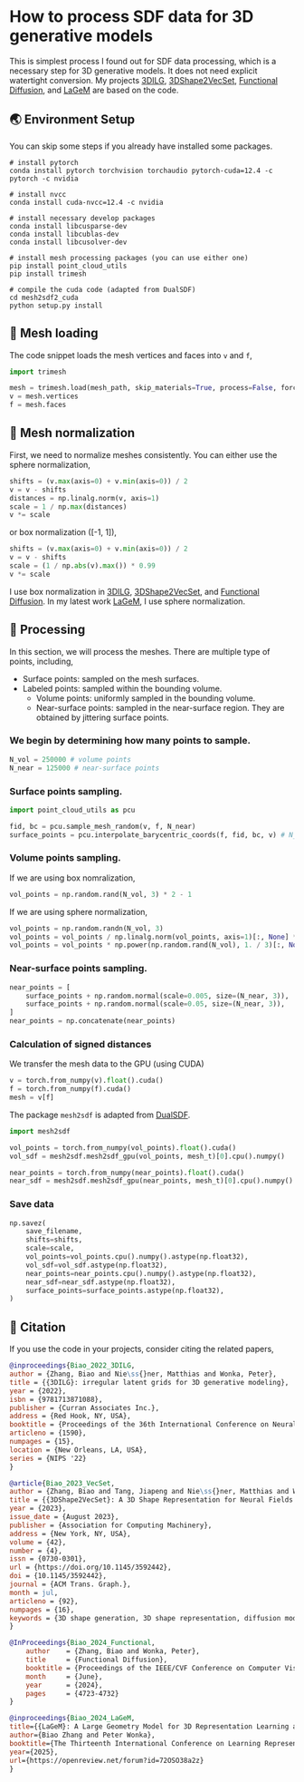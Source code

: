 
# How to process SDF data for 3D generative models

This is simplest process I found out for SDF data processing, which is a necessary step for 3D generative models. It does not need explicit watertight conversion. My projects [3DILG](https://github.com/1zb/3DILG), [3DShape2VecSet](https://github.com/1zb/3DShape2VecSet), [Functional Diffusion](https://1zb.github.io/functional-diffusion/), and [LaGeM](https://1zb.github.io/LaGeM) are based on the code.

## :earth_asia: Environment Setup
You can skip some steps if you already have installed some packages.

```
# install pytorch
conda install pytorch torchvision torchaudio pytorch-cuda=12.4 -c pytorch -c nvidia

# install nvcc
conda install cuda-nvcc=12.4 -c nvidia

# install necessary develop packages
conda install libcusparse-dev
conda install libcublas-dev
conda install libcusolver-dev

# install mesh processing packages (you can use either one)
pip install point_cloud_utils
pip install trimesh

# compile the cuda code (adapted from DualSDF)
cd mesh2sdf2_cuda
python setup.py install
```

## :floppy_disk: Mesh loading

The code snippet loads the mesh vertices and faces into `v` and `f`,
```python
import trimesh

mesh = trimesh.load(mesh_path, skip_materials=True, process=False, force='mesh')
v = mesh.vertices
f = mesh.faces
```

## :pencil: Mesh normalization
First, we need to normalize meshes consistently. You can either use the sphere normalization,
```python
shifts = (v.max(axis=0) + v.min(axis=0)) / 2
v = v - shifts
distances = np.linalg.norm(v, axis=1)
scale = 1 / np.max(distances)
v *= scale
```
or box normalization ([-1, 1]),

```python
shifts = (v.max(axis=0) + v.min(axis=0)) / 2
v = v - shifts
scale = (1 / np.abs(v).max()) * 0.99
v *= scale
```

I use box normalization in [3DILG](https://github.com/1zb/3DILG), [3DShape2VecSet](https://github.com/1zb/3DShape2VecSet), and [Functional Diffusion](https://1zb.github.io/functional-diffusion/). In my latest work [LaGeM](https://1zb.github.io/LaGeM), I use sphere normalization.

## :hammer: Processing

In this section, we will process the meshes. There are multiple type of points, including,

- Surface points: sampled on the mesh surfaces.
- Labeled points: sampled within the bounding volume.
    + Volume points: uniformly sampled in the bounding volume.
    + Near-surface points: sampled in the near-surface region. They are obtained by jittering surface points.

### We begin by determining how many points to sample.

```python
N_vol = 250000 # volume points
N_near = 125000 # near-surface points
```

### Surface points sampling.
```python
import point_cloud_utils as pcu

fid, bc = pcu.sample_mesh_random(v, f, N_near)
surface_points = pcu.interpolate_barycentric_coords(f, fid, bc, v) # N_near x 3
```

### Volume points sampling.

If we are using box nomralization,
```python
vol_points = np.random.rand(N_vol, 3) * 2 - 1
```
If we are using sphere normalization,
```python
vol_points = np.random.randn(N_vol, 3)
vol_points = vol_points / np.linalg.norm(vol_points, axis=1)[:, None] * np.sqrt(3)
vol_points = vol_points * np.power(np.random.rand(N_vol), 1. / 3)[:, None]
```

### Near-surface points sampling.
```python
near_points = [
    surface_points + np.random.normal(scale=0.005, size=(N_near, 3)),
    surface_points + np.random.normal(scale=0.05, size=(N_near, 3)),
]
near_points = np.concatenate(near_points)
```

### Calculation of signed distances
We transfer the mesh data to the GPU (using CUDA)
```python
v = torch.from_numpy(v).float().cuda()
f = torch.from_numpy(f).cuda()
mesh = v[f]
```
The package `mesh2sdf` is adapted from [DualSDF](https://github.com/zekunhao1995/DualSDF).
```python
import mesh2sdf

vol_points = torch.from_numpy(vol_points).float().cuda()
vol_sdf = mesh2sdf.mesh2sdf_gpu(vol_points, mesh_t)[0].cpu().numpy()

near_points = torch.from_numpy(near_points).float().cuda()
near_sdf = mesh2sdf.mesh2sdf_gpu(near_points, mesh_t)[0].cpu().numpy()
```

### Save data
```python
np.savez(
    save_filename, 
    shifts=shifts,
    scale=scale,
    vol_points=vol_points.cpu().numpy().astype(np.float32),
    vol_sdf=vol_sdf.astype(np.float32), 
    near_points=near_points.cpu().numpy().astype(np.float32), 
    near_sdf=near_sdf.astype(np.float32), 
    surface_points=surface_points.astype(np.float32),
)
```

## :blue_book: Citation

If you use the code in your projects, consider citing the related papers,
```bibtex
@inproceedings{Biao_2022_3DILG,
author = {Zhang, Biao and Nie\ss{}ner, Matthias and Wonka, Peter},
title = {{3DILG}: irregular latent grids for 3D generative modeling},
year = {2022},
isbn = {9781713871088},
publisher = {Curran Associates Inc.},
address = {Red Hook, NY, USA},
booktitle = {Proceedings of the 36th International Conference on Neural Information Processing Systems},
articleno = {1590},
numpages = {15},
location = {New Orleans, LA, USA},
series = {NIPS '22}
}
```

```bibtex
@article{Biao_2023_VecSet,
author = {Zhang, Biao and Tang, Jiapeng and Nie\ss{}ner, Matthias and Wonka, Peter},
title = {{3DShape2VecSet}: A 3D Shape Representation for Neural Fields and Generative Diffusion Models},
year = {2023},
issue_date = {August 2023},
publisher = {Association for Computing Machinery},
address = {New York, NY, USA},
volume = {42},
number = {4},
issn = {0730-0301},
url = {https://doi.org/10.1145/3592442},
doi = {10.1145/3592442},
journal = {ACM Trans. Graph.},
month = jul,
articleno = {92},
numpages = {16},
keywords = {3D shape generation, 3D shape representation, diffusion models, shape reconstruction, generative models}
}
```

```bibtex
@InProceedings{Biao_2024_Functional,
    author    = {Zhang, Biao and Wonka, Peter},
    title     = {Functional Diffusion},
    booktitle = {Proceedings of the IEEE/CVF Conference on Computer Vision and Pattern Recognition (CVPR)},
    month     = {June},
    year      = {2024},
    pages     = {4723-4732}
}
```

```bibtex
@inproceedings{Biao_2024_LaGeM,
title={{LaGeM}: A Large Geometry Model for 3D Representation Learning and Diffusion},
author={Biao Zhang and Peter Wonka},
booktitle={The Thirteenth International Conference on Learning Representations},
year={2025},
url={https://openreview.net/forum?id=72OSO38a2z}
}
```
